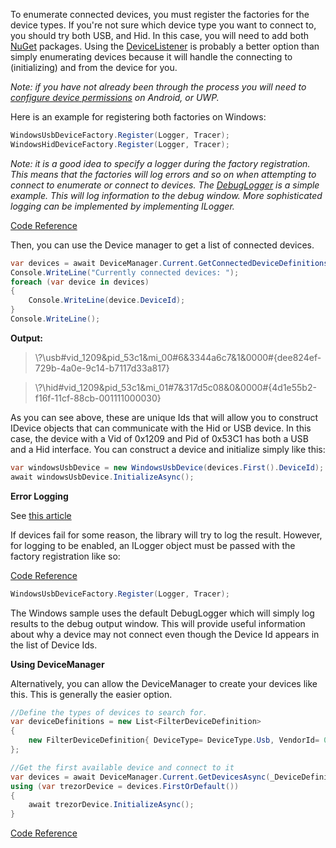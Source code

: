 To enumerate connected devices, you must register the factories for the device types. If you're not sure which device type you want to connect to, you should try both USB, and Hid. In this case, you will need to add both [NuGet](https://github.com/MelbourneDeveloper/Device.Net/wiki/NuGet) packages. Using the [DeviceListener](https://github.com/MelbourneDeveloper/Device.Net/wiki/Device-Listener) is probably a better option than simply enumerating devices because it will handle the connecting to (initializing) and from the device for you.

_Note: if you have not already been through the process you will need to [configure device permissions](https://github.com/MelbourneDeveloper/Device.Net/wiki/Device-Permission-Setup) on Android, or UWP._

Here is an example for registering both factories on Windows:

```cs
WindowsUsbDeviceFactory.Register(Logger, Tracer);
WindowsHidDeviceFactory.Register(Logger, Tracer);
```

_Note: it is a good idea to specify a logger during the factory registration. This means that the factories will log errors and so on when attempting to connect to enumerate or connect to devices. The [DebugLogger](https://github.com/MelbourneDeveloper/Device.Net/blob/master/src/Device.Net/DebugLogger.cs) is a simple example. This will log information to the debug window. More sophisticated logging can be implemented by implementing ILogger._

[Code Reference](https://github.com/MelbourneDeveloper/Device.Net/blob/3a7324746e01a0e252d2a4d1b630ed4b623f3903/src/Usb.Net.WindowsSample/Program.cs#L105)

Then, you can use the Device manager to get a list of connected devices.

```cs
var devices = await DeviceManager.Current.GetConnectedDeviceDefinitionsAsync(null);
Console.WriteLine("Currently connected devices: ");
foreach (var device in devices)
{
    Console.WriteLine(device.DeviceId);
}
Console.WriteLine();
```

**Output:**
> \\?\usb#vid_1209&pid_53c1&mi_00#6&3344a6c7&1&0000#{dee824ef-729b-4a0e-9c14-b7117d33a817}

> \\?\hid#vid_1209&pid_53c1&mi_01#7&317d5c08&0&0000#{4d1e55b2-f16f-11cf-88cb-001111000030}

As you can see above, these are unique Ids that will allow you to construct IDevice objects that can communicate with the Hid or USB device. In this case, the device with a Vid of 0x1209 and Pid of 0x53C1 has both a USB and a Hid interface. You can construct a device and initialize simply like this:

```cs
var windowsUsbDevice = new WindowsUsbDevice(devices.First().DeviceId);
await windowsUsbDevice.InitializeAsync();
```

**Error Logging**

See [this article](https://github.com/MelbourneDeveloper/Device.Net/wiki/Debugging,-Logging,-and-Tracing)

If devices fail for some reason, the library will try to log the result. However, for logging to be enabled, an ILogger object must be passed with the factory registration like so:

[Code Reference](https://github.com/MelbourneDeveloper/Device.Net/blob/3a7324746e01a0e252d2a4d1b630ed4b623f3903/src/Usb.Net.WindowsSample/Program.cs#L30)
```cs
WindowsUsbDeviceFactory.Register(Logger, Tracer);
```
The Windows sample uses the default DebugLogger which will simply log results to the debug output window. This will provide useful information about why a device may not connect even though the Device Id appears in the list of Device Ids.

**Using DeviceManager**

Alternatively, you can allow the DeviceManager to create your devices like this. This is generally the easier option.

```cs
//Define the types of devices to search for.
var deviceDefinitions = new List<FilterDeviceDefinition>
{
    new FilterDeviceDefinition{ DeviceType= DeviceType.Usb, VendorId= 0x1209, ProductId=0x53C1, Label="Trezor One Firmware 1.7.x" }
};

//Get the first available device and connect to it
var devices = await DeviceManager.Current.GetDevicesAsync(_DeviceDefinitions);
using (var trezorDevice = devices.FirstOrDefault())
{
    await trezorDevice.InitializeAsync();
}
```

[Code Reference](https://github.com/MelbourneDeveloper/Device.Net/blob/a63ed3781b16f18dbefed13c6f0c9215377cceaa/src/Usb.Net.UWP.Sample/TrezorExample.cs#L70)